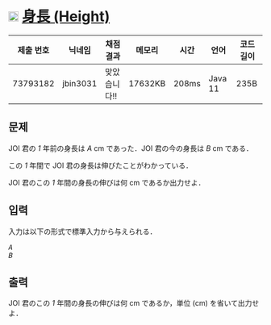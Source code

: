 # <img width="20px"  src="https://d2gd6pc034wcta.cloudfront.net/tier/1.svg" class="solvedac-tier"> [身長 (Height)](https://www.acmicpc.net/problem/24086) 

| 제출 번호 | 닉네임 | 채점 결과 | 메모리 | 시간 | 언어 | 코드 길이 |
|---|---|---|---|---|---|---|
|73793182|jbin3031|맞았습니다!! |17632KB|208ms|Java 11|235B|

## 문제
<p>JOI 君の <var>1</var> 年前の身長は <var>A</var> cm であった．JOI 君の今の身長は <var>B</var> cm である．</p>

<p>この <var>1</var> 年間で JOI 君の身長は伸びたことがわかっている．</p>

<p>JOI 君のこの <var>1</var> 年間の身長の伸びは何 cm であるか出力せよ．</p>

## 입력
<p>入力は以下の形式で標準入力から与えられる．</p>

<pre><var>A</var>
<var>B</var></pre>

## 출력
<p>JOI 君のこの <var>1</var> 年間の身長の伸びは何 cm であるか，単位 (cm) を省いて出力せよ．</p>

